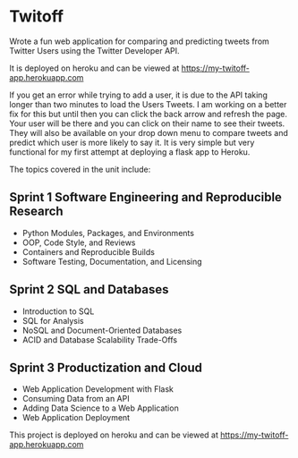 # Twitoff

Wrote a fun web application for comparing and predicting tweets from Twitter Users using the Twitter Developer API.

It is deployed on heroku and can be viewed at <https://my-twitoff-app.herokuapp.com>

If you get an error while trying to add a user, it is due to the API taking longer than two minutes to load the Users Tweets. I am working on a better fix for this but until then you can click the back arrow and refresh the page. Your user will be there and you can click on their name to see their tweets. They will also be available on your drop down menu to compare tweets and predict which user is more likely to say it. It is very simple but very functional for my first attempt at deploying a flask app to Heroku.

The topics covered in the unit include:

## Sprint 1 Software Engineering and Reproducible Research
  - Python Modules, Packages, and Environments
  - OOP, Code Style, and Reviews
  - Containers and Reproducible Builds
  - Software Testing, Documentation, and Licensing
  
## Sprint 2 SQL and Databases
  - Introduction to SQL
  - SQL for Analysis
  - NoSQL and Document-Oriented Databases
  - ACID and Database Scalability Trade-Offs
  
## Sprint 3 Productization and Cloud
  - Web Application Development with Flask
  - Consuming Data from an API
  - Adding Data Science to a Web Application
  - Web Application Deployment
  
This project is deployed on heroku and can be viewed at <https://my-twitoff-app.herokuapp.com>
